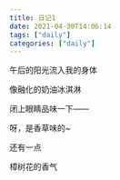```yaml
---
title: 日记1
date: 2021-04-30T14:06:14
tags: ["daily"]
categories: ["daily"]
---
```


午后的阳光流入我的身体

像融化的奶油冰淇淋

闭上眼睛品味一下——

呀，是香草味的~

还有一点

樟树花的香气

